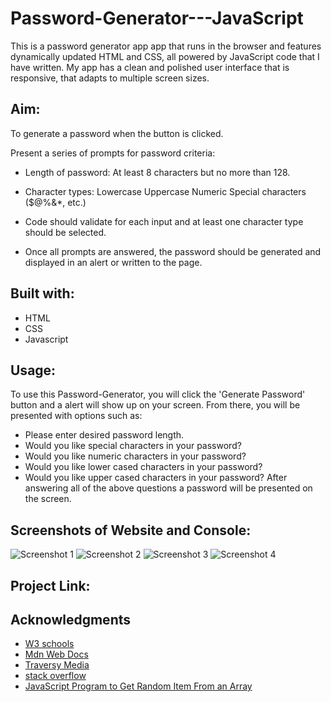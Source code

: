 # Password-Generator---JavaScript
This is a password generator app app that runs in the browser and features dynamically updated HTML and CSS, all powered by JavaScript code that I have written. My app has a clean and polished user interface that is responsive, that  adapts to multiple screen sizes.

## Aim:
To generate a password when the button is clicked.

Present a series of prompts for password criteria:
* Length of password: At least 8 characters but no more than 128.

* Character types:
    Lowercase
    Uppercase
    Numeric
    Special characters ($@%&*, etc.)

* Code should validate for each input and at least one character type should be selected.

* Once all prompts are answered, the password should be generated and displayed in an alert or written to the page.

## Built with:
* HTML
* CSS
* Javascript

## Usage:
To use this Password-Generator, you will click the 'Generate Password' button and a alert will show up on your screen. From there, you will be presented with options such as: 
* Please enter desired password length.
* Would you like special characters in your password?
* Would you like numeric characters in your password?
* Would you like lower cased characters in your password?
* Would you like upper cased  characters in your password?
After answering all of the above questions a password will be presented on the screen.

## Screenshots of Website and Console:
![Screenshot 1](https://user-images.githubusercontent.com/97250633/226691274-df84e528-fb71-483e-b457-c5808b0af435.png)
![Screenshot 2](https://user-images.githubusercontent.com/97250633/226691275-2840c0d7-5c9e-4884-9b2d-8c1498e39e0a.png)
![Screenshot 3](https://user-images.githubusercontent.com/97250633/226691267-73a33bba-d557-4888-8c19-9706cc2cd2d5.png)
![Screenshot 4](https://user-images.githubusercontent.com/97250633/226691271-d4edae52-f991-482d-9ad3-3783fa46e863.png)

## Project Link:

## Acknowledgments
* [W3 schools](https://www.w3schools.com/js/default.asp)
* [Mdn Web Docs](https://developer.mozilla.org/en-US/docs/Web/JavaScript)
* [Traversy Media](https://www.youtube.com/watch?v=hdI2bqOjy3c&t=387s)
* [stack overflow](https://stackoverflow.com/)
* [JavaScript Program to Get Random Item From an Array](https://www.programiz.com/javascript/examples/get-random-item)
